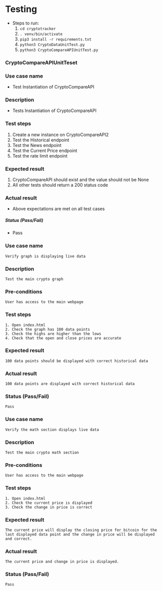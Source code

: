 # Testing
  - Steps to run:
      1. `cd cryptotracker`
      2. `. venv/bin/activate`
      3. `pip3 install -r requirements.txt`
      4. `python3 CryptoDataUnitTest.py` 
      4. `python3 CryptoCompareAPIUnitTest.py` 

### CryptoCompareAPIUnitTeset

### Use case name
  - Test Instantiation of CryptoCompareAPI
    
### Description
  - Tests Instantiation of CryptoCompareAPI
    
### Test steps
  1. Create a new instance on CryptoCompareAPI2
  2. Test the Historical endpoint
  3. Test the News endpoint
  4. Test the Current Price endpoint
  5. Test the rate limit endpoint

### Expected result
   1. CryptoCompareAPI should exist and the value should not be None
   2. All other tests should return a 200 status code
  
### Actual result
  - Above expectations are met on all test cases
  
##### Status (Pass/Fail)
  - Pass

### Use case name
    Verify graph is displaying live data
### Description
    Test the main crypto graph
### Pre-conditions
    User has access to the main webpage
### Test steps
    1. Open index.html
    2. Check the graph has 100 data points
    3. Check the highs are higher than the lows
    4. Check that the open and close prices are accurate
### Expected result
    100 data points should be displayed with correct historical data
### Actual result
    100 data points are displayed with correct historical data
### Status (Pass/Fail)
    Pass

### Use case name
    Verify the math section displays live data
### Description
    Test the main crypto math section
### Pre-conditions
    User has access to the main webpage
### Test steps
    1. Open index.html
    2. Check the current price is displayed
    3. Check the change in price is correct
### Expected result
    The current price will display the closing price for bitcoin for the last displayed data point and the change in price will be displayed and correct.
### Actual result
    The current price and change in price is displayed. 
### Status (Pass/Fail)
    Pass

